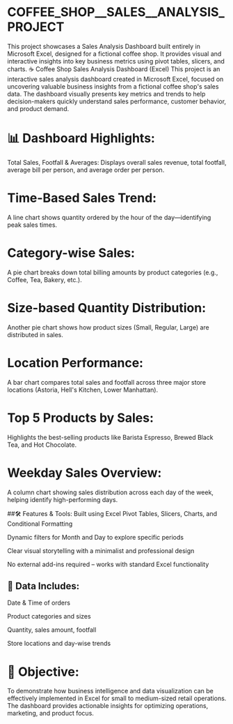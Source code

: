 # COFFEE_SHOP__SALES__ANALYSIS_PROJECT
This project showcases a Sales Analysis Dashboard built entirely in Microsoft Excel, designed for a fictional coffee shop. It provides visual and interactive insights into key business metrics using pivot tables, slicers, and charts.
☕ Coffee Shop Sales Analysis Dashboard (Excel)
This project is an interactive sales analysis dashboard created in Microsoft Excel, focused on uncovering valuable business insights from a fictional coffee shop's sales data. The dashboard visually presents key metrics and trends to help decision-makers quickly understand sales performance, customer behavior, and product demand.

# 📊 Dashboard Highlights:
Total Sales, Footfall & Averages:
Displays overall sales revenue, total footfall, average bill per person, and average order per person.

# Time-Based Sales Trend:
A line chart shows quantity ordered by the hour of the day—identifying peak sales times.

# Category-wise Sales:
A pie chart breaks down total billing amounts by product categories (e.g., Coffee, Tea, Bakery, etc.).

# Size-based Quantity Distribution:
Another pie chart shows how product sizes (Small, Regular, Large) are distributed in sales.

# Location Performance:
A bar chart compares total sales and footfall across three major store locations (Astoria, Hell's Kitchen, Lower Manhattan).

# Top 5 Products by Sales:
Highlights the best-selling products like Barista Espresso, Brewed Black Tea, and Hot Chocolate.

# Weekday Sales Overview:
A column chart showing sales distribution across each day of the week, helping identify high-performing days.

##🛠 Features & Tools:
Built using Excel Pivot Tables, Slicers, Charts, and Conditional Formatting

Dynamic filters for Month and Day to explore specific periods

Clear visual storytelling with a minimalist and professional design

No external add-ins required – works with standard Excel functionality

## 📁 Data Includes:
Date & Time of orders

Product categories and sizes

Quantity, sales amount, footfall

Store locations and day-wise trends

# 🎯 Objective:
To demonstrate how business intelligence and data visualization can be effectively implemented in Excel for small to medium-sized retail operations. The dashboard provides actionable insights for optimizing operations, marketing, and product focus.

